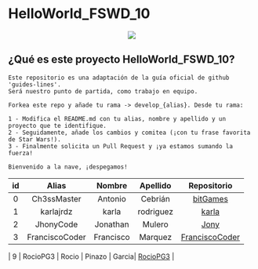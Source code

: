 # HelloWorld_FSWD_10

<p align="center">
    <img src="https://codespaceacademy.com/wp-content/uploads/2021/02/logo-negro.png" >	
</p>


## ¿Qué es este proyecto HelloWorld_FSWD_10?
```
Este repositorio es una adaptación de la guía oficial de github 'guides-lines'. 
Será nuestro punto de partida, como trabajo en equipo.

Forkea este repo y añade tu rama -> develop_{alias}. Desde tu rama:

1 - Modifica el README.md con tu alias, nombre y apellido y un proyecto que te identifique.
2 - Seguidamente, añade los cambios y comitea (¡con tu frase favorita de Star Wars!).
3 - Finalmente solicita un Pull Request y ¡ya estamos sumando la fuerza!

Bienvenido a la nave, ¡despegamos!
```

| id | Alias | Nombre | Apellido | Repositorio |
| :-------: | :-------: | :------: | :------: | :-------: |
| 0 | Ch3ssMaster | Antonio | Cebrián | [bitGames](https://github.com/Ch3ssMaster/bitgames) |
| 1 | karlajrdz | karla | rodriguez | [karla](https://github.com/karlajrdz) |
| 2 | JhonyCode | Jonathan | Mulero | [Jony](https://github.com/JhonyCode) |
| 3 | FranciscoCoder | Francisco | Marquez | [FranciscoCoder](https://github.com/FranciscoCoder) |


| 9 | RocioPG3 | Rocio  | Pinazo | Garcia| [RocioPG3](https://github.com/RocioPG3) |








